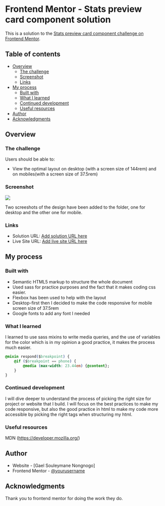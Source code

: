 # Frontend Mentor - Stats preview card component solution

This is a solution to the [Stats preview card component challenge on Frontend Mentor](https://www.frontendmentor.io/challenges/stats-preview-card-component-8JqbgoU62). 

## Table of contents

- [Overview](#overview)
  - [The challenge](#the-challenge)
  - [Screenshot](#screenshot)
  - [Links](#links)
- [My process](#my-process)
  - [Built with](#built-with)
  - [What I learned](#what-i-learned)
  - [Continued development](#continued-development)
  - [Useful resources](#useful-resources)
- [Author](#author)
- [Acknowledgments](#acknowledgments)



## Overview

### The challenge

Users should be able to:

- View the optimal layout on desktop (with a screen size of 144rem) and on mobiles(with a screen size of 37.5rem)

### Screenshot

![](./screenshot.jpg)

Two screeshots of the design have been added to the folder, one for desktop and the other one for mobile.

### Links

- Solution URL: [Add solution URL here](https://your-solution-url.com)
- Live Site URL: [Add live site URL here](https://your-live-site-url.com)

## My process

### Built with

- Semantic HTML5 markup to structure the whole document 
- Used sass for practice purposes and the fact that it makes coding css easier.
- Flexbox has been used to help with the layout
- Desktop-first then I decided to make the code responsive for mobile screen size of 37.5rem
- Google fonts to add any font I needed

### What I learned

I learned to use sass mixins to write media queries, and the use of variables for the color which is in my opinion a good practice, it makes the process much easier.

```css
@mixin respond($breakpoint) {
    @if ($breakpoint == phone) {
        @media (max-width: 23.44em) {@content};
    }
}
```


### Continued development

I will dive deeper to understand the process of picking the right size for project or website that I build. I will focus on the best practices to make my code responsive, but also the good practice in html to make my code more accessible by picking the right tags when structuring my html.


### Useful resources

MDN (https://developer.mozilla.org/)

## Author

- Website - [Gael Souleymane Nongnogo]
- Frontend Mentor - [@yourusername](https://www.frontendmentor.io/profile/yourusername)

## Acknowledgments

Thank you to frontend mentor for doing the work they do. 
